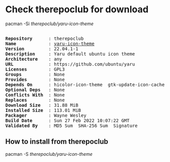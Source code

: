# Check therepoclub for download

pacman -Si *therepoclub/yaru-icon-theme*

<div class="highlight"><pre class="highlight"><text>
<b>Repository</b>      : therepoclub
<b>Name</b>            : <a href="../../x86_64/yaru-icon-theme-22.04.1-1-any.pkg.tar.zst">yaru-icon-theme</a>
<b>Version</b>         : 22.04.1-1
<b>Description</b>     : Yaru default ubuntu icon theme
<b>Architecture</b>    : any
<b>URL</b>             : https://github.com/ubuntu/yaru
<b>Licenses</b>        : GPL3
<b>Groups</b>          : None
<b>Provides</b>        : None
<b>Depends On</b>      : hicolor-icon-theme  gtk-update-icon-cache  librsvg  humanity-icon-theme
<b>Optional Deps</b>   : None
<b>Conflicts With</b>  : None
<b>Replaces</b>        : None
<b>Download Size</b>   : 31.88 MiB
<b>Installed Size</b>  : 113.01 MiB
<b>Packager</b>        : Wayne Wesley <wayne6324@gmail.com>
<b>Build Date</b>      : Sun 27 Feb 2022 10:07:22 GMT
<b>Validated By</b>    : MD5 Sum  SHA-256 Sum  Signature
</text></pre></div>

## How to install from therepoclub

pacman -S *therepoclub/yaru-icon-theme*
